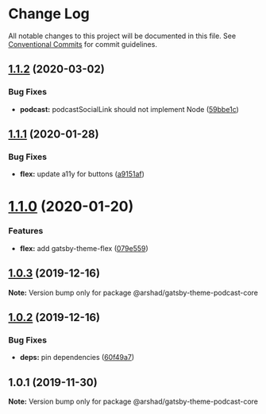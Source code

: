 # Change Log

All notable changes to this project will be documented in this file.
See [Conventional Commits](https://conventionalcommits.org) for commit guidelines.

## [1.1.2](https://github.com/arshad/gatsby-themes/compare/@arshad/gatsby-theme-podcast-core@1.1.1...@arshad/gatsby-theme-podcast-core@1.1.2) (2020-03-02)


### Bug Fixes

* **podcast:** podcastSocialLink should not implement Node ([59bbe1c](https://github.com/arshad/gatsby-themes/commit/59bbe1c1317b1d67486a505ab511663a9ced2fdd))





## [1.1.1](https://github.com/arshad/gatsby-themes/compare/@arshad/gatsby-theme-podcast-core@1.1.0...@arshad/gatsby-theme-podcast-core@1.1.1) (2020-01-28)


### Bug Fixes

* **flex:** update a11y for buttons ([a9151af](https://github.com/arshad/gatsby-themes/commit/a9151af381466e5f5cc7cff14a8a08bb752235ca))





# [1.1.0](https://github.com/arshad/gatsby-themes/compare/@arshad/gatsby-theme-podcast-core@1.0.3...@arshad/gatsby-theme-podcast-core@1.1.0) (2020-01-20)

### Features

- **flex:** add gatsby-theme-flex ([079e559](https://github.com/arshad/gatsby-themes/commit/079e55914791f735cbbfe492dd6bb0b3d9ac12ad))

## [1.0.3](https://github.com/arshad/gatsby-themes/compare/@arshad/gatsby-theme-podcast-core@1.0.2...@arshad/gatsby-theme-podcast-core@1.0.3) (2019-12-16)

**Note:** Version bump only for package @arshad/gatsby-theme-podcast-core

## [1.0.2](https://github.com/arshad/gatsby-themes/compare/@arshad/gatsby-theme-podcast-core@1.0.1...@arshad/gatsby-theme-podcast-core@1.0.2) (2019-12-16)

### Bug Fixes

- **deps:** pin dependencies ([60f49a7](https://github.com/arshad/gatsby-themes/commit/60f49a749a42f983312a0c6f5f4c8700102dda09))

## 1.0.1 (2019-11-30)

**Note:** Version bump only for package @arshad/gatsby-theme-podcast-core
